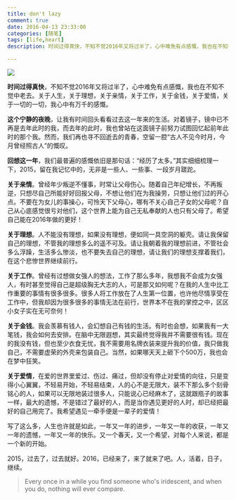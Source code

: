 ```yaml
---
title: don't lazy
comment: true
date: 2016-04-13 23:33:00
categories: [随笔]
tags: [life,heart]
description: 时间过得真快，不知不觉2016年又将过半了，心中难免有点感慨，我也在不知不觉中老去。关于人生，关于理想，关于亲情，关于工作，关于金钱，关于爱情，关于一切的一切，我心中有万千的感慨

---
```


![](/img/heart/heart_02.jpg)

**时间过得真快**，不知不觉2016年又将过半了，心中难免有点感慨，我也在不知不觉中老去。关于人生，关于理想，关于亲情，关于工作，关于金钱，关于爱情，关于一切的一切，我心中有万千的感慨。

**这个宁静的夜晚**，让我有时间回头看看过去这一年来的生活。对着镜子，镜中已不再是去年此时的我，而去年的此时，我也曾站在这面镜子前努力试图回忆起前年此时的那个我。然而，我们再也寻不回逝去的青春，空留一腔“古人不见今时月，今月曾经照古人”的慨叹。

**回想这一年**，我们最普遍的感慨依旧是那句话：“经历了太多。”其实细细梳理一下，2015，留在我记忆中的，无非是一些人、一些事、一段岁月蹉跎。
      
**关于亲情**。曾经年少叛逆不懂事，时常让父母伤心。随着自己年纪增长，不再叛逆，只想尽自己所能好好回报父母，不想让他们在为我操劳，只想让他们过的开心点。不要在为女儿的事操心，可怜天下父母心，哪有不关心自己子女的父母呢？自己从心底感觉很亏对他们，这个世界上能为自己无私奉献的人也只有父母了。希望自己能在2016年做的更好！

**关于理想**。人不能没有理想，如果没有理想，便如同一具空洞的躯壳。请让我保留自己的理想，不管我的理想多么的遥不可及。请让我朝着我的理想前进，不管社会多么浮躁，生活多么惨淡，也不要失去自己的理想，请让我们的理想支撑着我们，在这个悲惨世界继续前行。

**关于工作**。曾经有过想做女强人的想法，工作了那么多年，我想我不会成为女强人，有时甚至觉得自己是超级胸无大志的人，可是那又如何呢？在我的人生中比工作重要的事情有很多很多。很多人将工作放在了人生第一位置，也许他尽情享受在工作中，但我却因为很多很多的事情无法在前行，世界本不在我的掌控之中，区区小女子实在无可奈何！
  
**关于金钱**。我会羡慕有钱人，会幻想自己有钱的生活。有时也会想，如果我有一大笔钱，我会如何去安排。在脑中无限遐想，其实最终觉得我并不需要很有钱。现在的我没有钱，但也至少衣食无忧，我不需要用名牌衣装来提升我的价值，我只做我自己，不需要虚荣的外壳来包装自己。当然，如果哪天天上砸下个500万，我也会在梦中狂笑。

**关于爱情**，在爱的世界里爱过、伤过、痛过，但却没有停止对爱情的向往，只是变得小心翼翼，不轻易开始，不轻易结束，人的心不是无限大，装不下那么多个刻骨铭心的人，如果可以无限地装过很多人，只能说心已经麻木了，这就跟瓶子的故事一样，最大的遗憾，不是错过了最好的人，而是当你遇见更好的人时，却已经把最好的自己用完了。我希望遇见一牵手便是一辈子的爱情！

写了这么多，人生也许就是如此，一年又一年的进步，一年又一年的收获，一年又一年的遗憾，一年又一年的快乐。又一个春天，又一个希望，对每个人来说，都是一个新的开始。
        
2015，过去了，过去就好。2016，已经来了，来了就来了吧。人，活着，日子，继续。


> Every once in a while you find someone who's iridescent, and when you do, nothing will ever compare.



